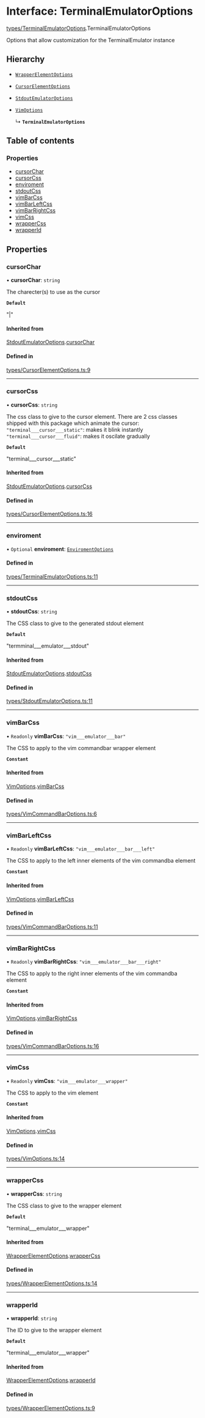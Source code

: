 # Interface: TerminalEmulatorOptions

[types/TerminalEmulatorOptions](../wiki/types.TerminalEmulatorOptions).TerminalEmulatorOptions

Options that allow customization for the TerminalEmulator instance

## Hierarchy

- [`WrapperElementOptions`](../wiki/types.WrapperElementOptions.WrapperElementOptions)

- [`CursorElementOptions`](../wiki/types.CursorElementOptions.CursorElementOptions)

- [`StdoutEmulatorOptions`](../wiki/types.StdoutEmulatorOptions.StdoutEmulatorOptions)

- [`VimOptions`](../wiki/types.VimOptions.VimOptions)

  ↳ **`TerminalEmulatorOptions`**

## Table of contents

### Properties

- [cursorChar](../wiki/types.TerminalEmulatorOptions.TerminalEmulatorOptions#cursorchar)
- [cursorCss](../wiki/types.TerminalEmulatorOptions.TerminalEmulatorOptions#cursorcss)
- [enviroment](../wiki/types.TerminalEmulatorOptions.TerminalEmulatorOptions#enviroment)
- [stdoutCss](../wiki/types.TerminalEmulatorOptions.TerminalEmulatorOptions#stdoutcss)
- [vimBarCss](../wiki/types.TerminalEmulatorOptions.TerminalEmulatorOptions#vimbarcss)
- [vimBarLeftCss](../wiki/types.TerminalEmulatorOptions.TerminalEmulatorOptions#vimbarleftcss)
- [vimBarRightCss](../wiki/types.TerminalEmulatorOptions.TerminalEmulatorOptions#vimbarrightcss)
- [vimCss](../wiki/types.TerminalEmulatorOptions.TerminalEmulatorOptions#vimcss)
- [wrapperCss](../wiki/types.TerminalEmulatorOptions.TerminalEmulatorOptions#wrappercss)
- [wrapperId](../wiki/types.TerminalEmulatorOptions.TerminalEmulatorOptions#wrapperid)

## Properties

### cursorChar

• **cursorChar**: `string`

The charecter(s) to use as the cursor

**`Default`**

"|"

#### Inherited from

[StdoutEmulatorOptions](../wiki/types.StdoutEmulatorOptions.StdoutEmulatorOptions).[cursorChar](../wiki/types.StdoutEmulatorOptions.StdoutEmulatorOptions#cursorchar)

#### Defined in

[types/CursorElementOptions.ts:9](https://github.com/LucEnden/unix-terminal-emulator/blob/4d05a56/src/types/CursorElementOptions.ts#L9)

___

### cursorCss

• **cursorCss**: `string`

The css class to give to the cursor element. There are 2 css classes shipped with this package which animate the cursor:  
```"terminal___cursor___static"```: makes it blink instantly  
```"terminal___cursor___fluid"```: makes it oscilate gradually

**`Default`**

"terminal___cursor___static"

#### Inherited from

[StdoutEmulatorOptions](../wiki/types.StdoutEmulatorOptions.StdoutEmulatorOptions).[cursorCss](../wiki/types.StdoutEmulatorOptions.StdoutEmulatorOptions#cursorcss)

#### Defined in

[types/CursorElementOptions.ts:16](https://github.com/LucEnden/unix-terminal-emulator/blob/4d05a56/src/types/CursorElementOptions.ts#L16)

___

### enviroment

• `Optional` **enviroment**: [`EnviromentOptions`](../wiki/types.EnviromentOptions.EnviromentOptions)

#### Defined in

[types/TerminalEmulatorOptions.ts:11](https://github.com/LucEnden/unix-terminal-emulator/blob/4d05a56/src/types/TerminalEmulatorOptions.ts#L11)

___

### stdoutCss

• **stdoutCss**: `string`

The CSS class to give to the generated stdout element

**`Default`**

"termminal___emulator___stdout"

#### Inherited from

[StdoutEmulatorOptions](../wiki/types.StdoutEmulatorOptions.StdoutEmulatorOptions).[stdoutCss](../wiki/types.StdoutEmulatorOptions.StdoutEmulatorOptions#stdoutcss)

#### Defined in

[types/StdoutEmulatorOptions.ts:11](https://github.com/LucEnden/unix-terminal-emulator/blob/4d05a56/src/types/StdoutEmulatorOptions.ts#L11)

___

### vimBarCss

• `Readonly` **vimBarCss**: ``"vim___emulator___bar"``

The CSS to apply to the vim commandbar wrapper element

**`Constant`**

#### Inherited from

[VimOptions](../wiki/types.VimOptions.VimOptions).[vimBarCss](../wiki/types.VimOptions.VimOptions#vimbarcss)

#### Defined in

[types/VimCommandBarOptions.ts:6](https://github.com/LucEnden/unix-terminal-emulator/blob/4d05a56/src/types/VimCommandBarOptions.ts#L6)

___

### vimBarLeftCss

• `Readonly` **vimBarLeftCss**: ``"vim___emulator___bar___left"``

The CSS to apply to the left inner elements of the vim commandba element

**`Constant`**

#### Inherited from

[VimOptions](../wiki/types.VimOptions.VimOptions).[vimBarLeftCss](../wiki/types.VimOptions.VimOptions#vimbarleftcss)

#### Defined in

[types/VimCommandBarOptions.ts:11](https://github.com/LucEnden/unix-terminal-emulator/blob/4d05a56/src/types/VimCommandBarOptions.ts#L11)

___

### vimBarRightCss

• `Readonly` **vimBarRightCss**: ``"vim___emulator___bar___right"``

The CSS to apply to the right inner elements of the vim commandba element

**`Constant`**

#### Inherited from

[VimOptions](../wiki/types.VimOptions.VimOptions).[vimBarRightCss](../wiki/types.VimOptions.VimOptions#vimbarrightcss)

#### Defined in

[types/VimCommandBarOptions.ts:16](https://github.com/LucEnden/unix-terminal-emulator/blob/4d05a56/src/types/VimCommandBarOptions.ts#L16)

___

### vimCss

• `Readonly` **vimCss**: ``"vim___emulator___wrapper"``

The CSS to apply to the vim element

**`Constant`**

#### Inherited from

[VimOptions](../wiki/types.VimOptions.VimOptions).[vimCss](../wiki/types.VimOptions.VimOptions#vimcss)

#### Defined in

[types/VimOptions.ts:14](https://github.com/LucEnden/unix-terminal-emulator/blob/4d05a56/src/types/VimOptions.ts#L14)

___

### wrapperCss

• **wrapperCss**: `string`

The CSS class to give to the wrapper element

**`Default`**

"terminal___emulator___wrapper"

#### Inherited from

[WrapperElementOptions](../wiki/types.WrapperElementOptions.WrapperElementOptions).[wrapperCss](../wiki/types.WrapperElementOptions.WrapperElementOptions#wrappercss)

#### Defined in

[types/WrapperElementOptions.ts:14](https://github.com/LucEnden/unix-terminal-emulator/blob/4d05a56/src/types/WrapperElementOptions.ts#L14)

___

### wrapperId

• **wrapperId**: `string`

The ID to give to the wrapper element

**`Default`**

"terminal___emulator___wrapper"

#### Inherited from

[WrapperElementOptions](../wiki/types.WrapperElementOptions.WrapperElementOptions).[wrapperId](../wiki/types.WrapperElementOptions.WrapperElementOptions#wrapperid)

#### Defined in

[types/WrapperElementOptions.ts:9](https://github.com/LucEnden/unix-terminal-emulator/blob/4d05a56/src/types/WrapperElementOptions.ts#L9)

